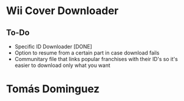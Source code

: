 # Wii Cover Downloader

## To-Do
- Specific ID Downloader [DONE]
- Option to resume from a certain part in case download fails
- Communitary file that links popular franchises with their ID's so it's easier to download only what you want

# Tomás Dominguez